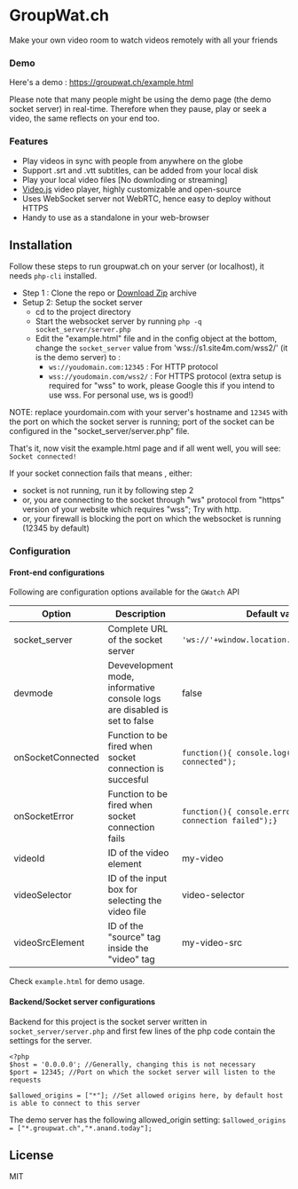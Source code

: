 # GroupWat.ch
Make your own video room to watch videos remotely with all your friends
### Demo
Here's a demo : <https://groupwat.ch/example.html>

Please note that many people might be using the demo page (the demo socket server) in real-time. Therefore when they pause, play or seek a video, the same reflects on your end too.

### Features

- Play videos  in sync with people from anywhere on the globe
- Support .srt and .vtt subtitles, can be added from your local disk
- Play your local video files [No downloding or streaming]
- [Video.js](https://github.com/videojs/video.js) video player, highly customizable and open-source 
- Uses WebSocket server  not WebRTC, hence easy to deploy without HTTPS
- Handy to use as a standalone in your web-browser

## Installation
Follow these steps to run groupwat.ch on your server (or localhost), it needs `php-cli` installed.

- Step 1 : Clone the repo or [Download Zip](https://github.com/hack4mer/groupwat.ch/archive/master.zip) archive
- Setup 2: Setup the socket server
    - cd to the project directory  
    -  Start the websocket server by running `php -q socket_server/server.php`
    - Edit the "example.html" file and in the config object at the bottom, change the     `socket_server` value from 'wss://s1.site4m.com/wss2/' (it is the demo server) to :
        - `ws://youdomain.com:12345` : For HTTP protocol
        - `wss://youdomain.com/wss2/` : For HTTPS protocol  (extra setup is required for "wss" to work, please Google this if you intend to use wss. For personal use, ws is good!)

NOTE: replace yourdomain.com with your server's hostname and `12345` with the port on which the socket server is running; port of the socket can be configured in the "socket_server/server.php" file.

That's it, now visit the example.html page and if all went well, you will see: 
`Socket connected!` 

If your socket connection fails that means , either:
- socket is not running, run it by following step 2
- or, you are connecting to the socket through "ws" protocol from "https" version of your website which requires "wss"; Try with http.
- or,  your firewall is blocking the port on which the websocket is running (12345 by default)

 
### Configuration
#### Front-end configurations 
Following are configuration options available for the `GWatch` API

| Option        				| Description       															| Default value  |
| ----------------------------- | ----------------------------------------------------------------------------- | ----- |
| socket_server      			| Complete URL of the socket server 											|	 `'ws://'+window.location.hostname+':12345'` |
| devmode      					| Devevelopment mode, informative console logs are disabled is set to false   	|   false |
| onSocketConnected 			| Function to be fired when socket connection is succesful      				|    `function(){ console.log("socket connected");` |
| onSocketError 				| Function to be fired when socket connection fails      						|    `function(){ console.error("socket connection failed");}` |
| videoId 						| ID of the video element      													|    my-video |
| videoSelector 				| ID of the input box for selecting the video file      						|    video-selector |
| videoSrcElement				| ID of the "source" tag inside the "video" tag      							|    my-video-src |

Check `example.html` for demo usage.

#### Backend/Socket server configurations
Backend for this project is the socket server written in `socket_server/server.php` and first few lines of the php code contain the settings for the server.

    <?php
    $host = '0.0.0.0'; //Generally, changing this is not necessary
    $port = 12345; //Port on which the socket server will listen to the requests

    $allowed_origins = ["*"]; //Set allowed origins here, by default host is able to connect to this server

The demo server has the following allowed_origin setting: 
`$allowed_origins = ["*.groupwat.ch","*.anand.today"];`

License
----

MIT